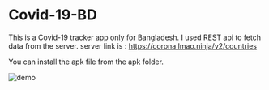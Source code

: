 # Covid-19-BD

This is a Covid-19 tracker app only for Bangladesh. I used REST api to fetch data from the server.
server link is :  https://corona.lmao.ninja/v2/countries
 
 You can install the apk file from the apk folder.
 
 ![demo](https://user-images.githubusercontent.com/77191261/138487131-8d3c4502-00cc-45f5-8bf0-7b9ff72f8112.gif)

